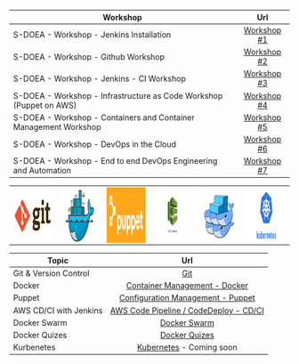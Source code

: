 <style>
img[src~="thumbnail"] {
   width:150px;
   height:100px;
}
img[src~="bordered"] {
   border: 1px solid black;
}
</style>

| Workshop        | Url           | 
| ------------- |:-------------:| 
| S-DOEA - Workshop - Jenkins Installation       | [Workshop #1](./workshop/workshop1.md) |
| S-DOEA - Workshop - Github Workshop       | [Workshop #2](./workshop/workshop2.md) | 
| S-DOEA - Workshop - Jenkins - CI Workshop       | [Workshop #3](./workshop/workshop3.md) | 
| S-DOEA - Workshop - Infrastructure as Code Workshop (Puppet on AWS)       | [Workshop #4](./workshop/workshop4.md) | 
| S-DOEA - Workshop - Containers and Container Management Workshop       | [Workshop #5](./workshop/workshop5.md) | 
| S-DOEA - Workshop - DevOps in the Cloud       | [Workshop #6](./workshop/workshop6.md) | 
| S-DOEA - Workshop - End to end DevOps Engineering and Automation       | [Workshop #7](./workshop/workshop7.md) |

<table>
    <tr>
        <td><img style="width:650px; height:100px; float: right;" src="./git.png"></td>
        <td><img style="width:650px;height:100px; float: right;" src="./docker.png"></td>
        <td><img style="width:650px;height:100px; float: right;" src="./puppet.png"></td>
        <td><img style="width:650px;height:100px; float: right;" src="./aws_code_deploy.png"></td>
        <td><img style="width:650px;height:100px; float: right;" src="./dockerswarm.png"></td>
        <td><img style="width:650px;height:100px; float: right;" src="./Kubernetes.png"></td>
    </tr>
</table>


| Topic        | Url           | 
| ------------- |:-------------:| 
| Git & Version Control      | [Git](./git/README.md) | 
| Docker      | [Container Management - Docker](./container/README.md) | 
| Puppet      | [Configuration Management - Puppet](./puppet/README.md)      | 
| AWS CD/CI with Jenkins | [AWS Code Pipeline / CodeDeploy - CD/CI](./cdci/NodeJS/README.md)      | 
| Docker Swarm | [Docker Swarm](./swarm/README.md)      | 
| Docker Quizes | [Docker Quizes](./quizes/README.md)      |
| Kurbenetes | [Kubernetes](./kubernetes/README.md)  - Coming soon     | 

